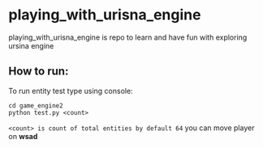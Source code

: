 # playing_with_urisna_engine
playing_with_urisna_engine is repo to learn and have fun with exploring ursina engine

## How to run:
To run entity test type using console:
```
cd game_engine2
python test.py <count>
```
`<count> is count of total entities by default 64`
you can move player on **wsad**

